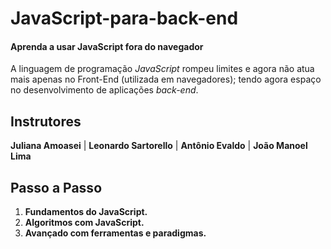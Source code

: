 # JavaScript-para-back-end
#### Aprenda a usar JavaScript fora do navegador

A linguagem de programação _JavaScript_ rompeu limites e agora não atua mais apenas no Front-End (utilizada em navegadores); tendo agora espaço no desenvolvimento de aplicações _back-end_.

## Instrutores

**Juliana Amoasei** | **Leonardo Sartorello** | **Antônio Evaldo** | **João Manoel Lima**

## Passo a Passo

1. **Fundamentos do JavaScript.**
2. **Algoritmos com JavaScript.**
3. **Avançado com ferramentas e paradigmas.**

